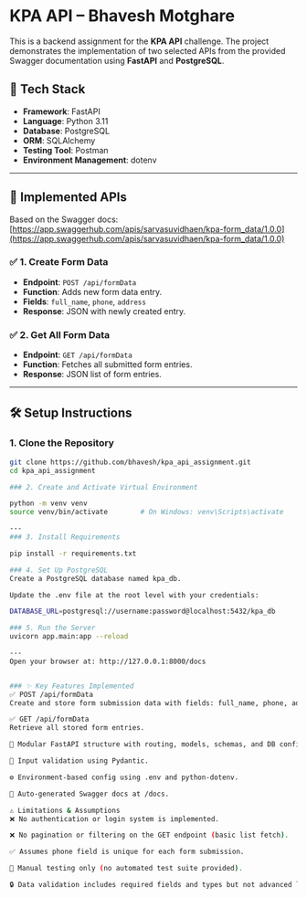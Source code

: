 # KPA API  – Bhavesh Motghare

This is a backend assignment for the **KPA API** challenge. The project demonstrates the implementation of two selected APIs from the provided Swagger documentation using **FastAPI** and **PostgreSQL**.

## 🚀 Tech Stack

- **Framework**: FastAPI
- **Language**: Python 3.11
- **Database**: PostgreSQL
- **ORM**: SQLAlchemy
- **Testing Tool**: Postman
- **Environment Management**: dotenv

---

## 📌 Implemented APIs

Based on the Swagger docs: [https://app.swaggerhub.com/apis/sarvasuvidhaen/kpa-form_data/1.0.0](https://app.swaggerhub.com/apis/sarvasuvidhaen/kpa-form_data/1.0.0)

### ✅ 1. Create Form Data  
- **Endpoint**: `POST /api/formData`
- **Function**: Adds new form data entry.
- **Fields**: `full_name`, `phone`, `address`
- **Response**: JSON with newly created entry.

### ✅ 2. Get All Form Data  
- **Endpoint**: `GET /api/formData`
- **Function**: Fetches all submitted form entries.
- **Response**: JSON list of form entries.

---

## 🛠️ Setup Instructions

### 1. Clone the Repository

```bash
git clone https://github.com/bhavesh/kpa_api_assignment.git
cd kpa_api_assignment

### 2. Create and Activate Virtual Environment

python -m venv venv
source venv/bin/activate        # On Windows: venv\Scripts\activate

---
### 3. Install Requirements

pip install -r requirements.txt

### 4. Set Up PostgreSQL
Create a PostgreSQL database named kpa_db.

Update the .env file at the root level with your credentials:

DATABASE_URL=postgresql://username:password@localhost:5432/kpa_db

### 5. Run the Server
uvicorn app.main:app --reload

---
Open your browser at: http://127.0.0.1:8000/docs


### ✨ Key Features Implemented
✅ POST /api/formData
Create and store form submission data with fields: full_name, phone, address.

✅ GET /api/formData
Retrieve all stored form entries.

🔁 Modular FastAPI structure with routing, models, schemas, and DB config split cleanly.

🔐 Input validation using Pydantic.

⚙️ Environment-based config using .env and python-dotenv.

📜 Auto-generated Swagger docs at /docs.

⚠️ Limitations & Assumptions
❌ No authentication or login system is implemented.

❌ No pagination or filtering on the GET endpoint (basic list fetch).

✅ Assumes phone field is unique for each form submission.

🧪 Manual testing only (no automated test suite provided).

🔒 Data validation includes required fields and types but not advanced logic.
